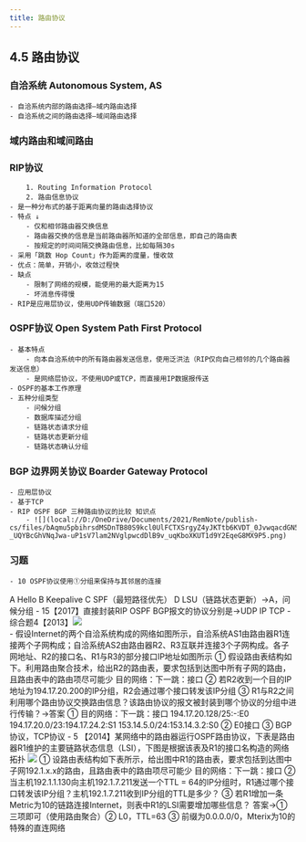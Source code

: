```yaml
---
title: 路由协议
---
```

## 4.5 路由协议
### 自洽系统 Autonomous System, AS
    - 自洽系统内部的路由选择―域内路由选择
    - 自洽系统之间的路由选择―域间路由选择
### 域内路由和域间路由
### RIP协议
        1. Routing Information Protocol
        2. 路由信息协议
    - 是一种分布式的基于距离向量的路由选择协议
    - 特点 ↓ 
        - 仅和相邻路由器交换信息
        - 路由器交换的信息是当前路由器所知道的全部信息，即自己的路由表
        - 按规定的时间间隔交换路由信息，比如每隔30s
    - 采用「跳数 Hop Count」作为距离的度量，慢收敛
    - 优点：简单，开销小，收敛过程快
    - 缺点
        - 限制了网络的规模，能使用的最大距离为15
        - 坏消息传得慢
    - RIP是应用层协议，使用UDP传输数据（端口520）
### OSPF协议 Open System Path First Protocol
    - 基本特点
        - 向本自洽系统中的所有路由器发送信息，使用泛洪法（RIP仅向自己相邻的几个路由器发送信息）
        - 是网络层协议，不使用UDP或TCP，而直接用IP数据报传送
    - OSPF的基本工作原理
    - 五种分组类型
        - 问候分组
        - 数据库描述分组
        - 链路状态请求分组
        - 链路状态更新分组
        - 链路状态确认分组
### BGP 边界网关协议 Boarder Gateway Protocol
    - 应用层协议
    - 基于TCP
    - RIP OSPF BGP 三种路由协议的比较 知识点
        - ![](local://D:/OneDrive/Documents/2021/RemNote/publish-cs/files/bAqmu5pbihrsdMSDnTB80S9kcl0UlFCTXSrgyZ4yJKTtb6KVDT_0JvwqacdGN5ov-_UQYBcGhVNqJwa-uP1sV7lam2NVglpwcdDlB9v_uqKboXKUT1d9Y2EqeG8MX9P5.png) 
### 习题
    - 10 OSPF协议使用①分组来保持与其邻居的连接
A Hello
B Keepalive
C SPF（最短路径优先）
D LSU（链路状态更新）→A，问候分组
    - 15【2017】直接封装RIP OSPF BGP报文的协议分别是→UDP IP TCP
    - 综合题4【2013】![](local://D:/OneDrive/Documents/2021/RemNote/publish-cs/files/E8ZjSvY4_Yf10TwsMk_d9SQb8DDQ_Z7itV7uO4BjdBIINBDVh64Z0pjE4jI2ZIafNovDNqRkzBJ8xr7lS_ZowaW3bxk01Xv-JOdCGpb8t5gA8Y_bPMZSzCtpnmYza8Zc.png)  
        - 假设Internet的两个自洽系统构成的网络如图所示，自洽系统AS1由路由器R1连接两个子网构成；自洽系统AS2由路由器R2、R3互联并连接3个子网构成。各子网地址、R2的接口名、R1与R3的部分接口IP地址如图所示
① 假设路由表结构如下。利用路由聚合技术，给出R2的路由表，要求包括到达图中所有子网的路由，且路由表中的路由项尽可能少
目的网络：下一跳：接口
② 若R2收到一个目的IP地址为194.17.20.200的IP分组，R2会通过哪个接口转发该IP分组
③ R1与R2之间利用哪个路由协议交换路由信息？该路由协议的报文被封装到哪个协议的分组中进行传输？→答案
① 目的网络：下一跳：接口
194.17.20.128/25:-:E0
194.17.20.0/23:194.17.24.2:S1
153.14.5.0/24:153.14.3.2:S0
② E0接口
③ BGP协议，TCP协议
    - 5 【2014】某网络中的路由器运行OSPF路由协议，下表是路由器R1维护的主要链路状态信息（LSI），下图是根据该表及R1的接口名构造的网络拓扑
![](local://D:/OneDrive/Documents/2021/RemNote/publish-cs/files/-2EF_qqAa_cREG0FCcrTD0g1kVo1_4dbO988XNRch3CW4qeGS6oy5G9sgxKSOQcYYyDQYVoxgMIHIdmno6QN1otCicjKv4Vk8NL_bdLlQo1Cj-nSJMGVztJPKDp4PxEw.png)
① 设路由表结构如下表所示，给出图中R1的路由表，要求包括到达图中子网192.1.x.x的路由，且路由表中的路由项尽可能少
目的网络：下一跳：接口
② 当主机192.1.1.130向主机192.1.7.211发送一个TTL = 64的IP分组时，R1通过哪个接口转发该IP分组？主机192.1.7.211收到IP分组的TTL是多少？
③ 若R1增加一条Metric为10的链路连接Internet，则表中R1的LSI需要增加哪些信息？
答案→① 三项即可（使用路由聚合）② L0，TTL=63 ③ 前缀为0.0.0.0/0，Mterix为10的特殊的直连网络
